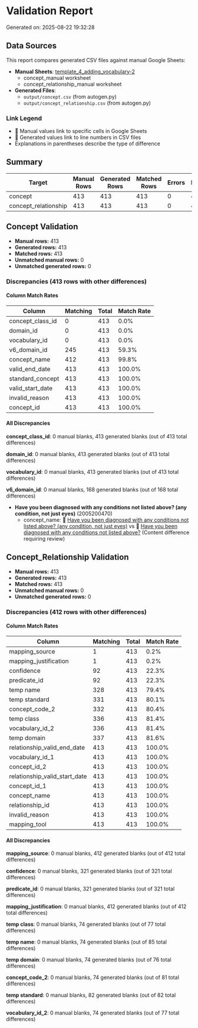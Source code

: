 # Validation Report

Generated on: 2025-08-22 19:32:28

## Data Sources

This report compares generated CSV files against manual Google Sheets:

- **Manual Sheets**: [template_4_adding_vocabulary-2](https://docs.google.com/spreadsheets/d/1IDjSfI9Kbr9VGeL9hTxO4ic6xBEMNs88b1f8DHPgKPY)
  - concept_manual worksheet
  - concept_relationship_manual worksheet
- **Generated Files**: 
  - `output/concept.csv` (from autogen.py)
  - `output/concept_relationship.csv` (from autogen.py)

### Link Legend
- 🔴 Manual values link to specific cells in Google Sheets
- 🔵 Generated values link to line numbers in CSV files
- Explanations in parentheses describe the type of difference

## Summary

| Target | Manual Rows | Generated Rows | Matched Rows | Errors | Discrepancies |
|--------|-------------|----------------|--------------|--------|---------------|
| concept | 413 | 413 | 413 | 0 | 413 |
| concept_relationship | 413 | 413 | 413 | 0 | 412 |

## Concept Validation

- **Manual rows:** 413
- **Generated rows:** 413
- **Matched rows:** 413
- **Unmatched manual rows:** 0
- **Unmatched generated rows:** 0

### Discrepancies (413 rows with other differences)

#### Column Match Rates

| Column | Matching | Total | Match Rate |
|--------|----------|-------|------------|
| concept_class_id | 0 | 413 | 0.0% |
| domain_id | 0 | 413 | 0.0% |
| vocabulary_id | 0 | 413 | 0.0% |
| v6_domain_id | 245 | 413 | 59.3% |
| concept_name | 412 | 413 | 99.8% |
| valid_end_date | 413 | 413 | 100.0% |
| standard_concept | 413 | 413 | 100.0% |
| valid_start_date | 413 | 413 | 100.0% |
| invalid_reason | 413 | 413 | 100.0% |
| concept_id | 413 | 413 | 100.0% |

#### All Discrepancies

**concept_class_id**: 0 manual blanks, 413 generated blanks (out of 413 total differences)

**domain_id**: 0 manual blanks, 413 generated blanks (out of 413 total differences)

**vocabulary_id**: 0 manual blanks, 413 generated blanks (out of 413 total differences)

**v6_domain_id**: 0 manual blanks, 168 generated blanks (out of 168 total differences)


- **Have you been diagnosed with any conditions not listed above? (any condition, not just eyes)** (2005200470)
  - concept_name: 🔴 [Have you been diagnosed with any conditions not listed above? (any condition, not just eyes)](https://docs.google.com/spreadsheets/d/1IDjSfI9Kbr9VGeL9hTxO4ic6xBEMNs88b1f8DHPgKPY/edit?gid=535320917#gid=535320917&range=A278) vs 🔵 [Have you been diagnosed with any conditions not listed above?](output/concept.csv#L276) (Content difference requiring review)

## Concept_Relationship Validation

- **Manual rows:** 413
- **Generated rows:** 413
- **Matched rows:** 413
- **Unmatched manual rows:** 0
- **Unmatched generated rows:** 0

### Discrepancies (412 rows with other differences)

#### Column Match Rates

| Column | Matching | Total | Match Rate |
|--------|----------|-------|------------|
| mapping_source | 1 | 413 | 0.2% |
| mapping_justification | 1 | 413 | 0.2% |
| confidence | 92 | 413 | 22.3% |
| predicate_id | 92 | 413 | 22.3% |
| temp name | 328 | 413 | 79.4% |
| temp standard | 331 | 413 | 80.1% |
| concept_code_2 | 332 | 413 | 80.4% |
| temp class | 336 | 413 | 81.4% |
| vocabulary_id_2 | 336 | 413 | 81.4% |
| temp domain | 337 | 413 | 81.6% |
| relationship_valid_end_date | 413 | 413 | 100.0% |
| vocabulary_id_1 | 413 | 413 | 100.0% |
| concept_id_2 | 413 | 413 | 100.0% |
| relationship_valid_start_date | 413 | 413 | 100.0% |
| concept_id_1 | 413 | 413 | 100.0% |
| concept_name | 413 | 413 | 100.0% |
| relationship_id | 413 | 413 | 100.0% |
| invalid_reason | 413 | 413 | 100.0% |
| mapping_tool | 413 | 413 | 100.0% |

#### All Discrepancies

**mapping_source**: 0 manual blanks, 412 generated blanks (out of 412 total differences)

**confidence**: 0 manual blanks, 321 generated blanks (out of 321 total differences)

**predicate_id**: 0 manual blanks, 321 generated blanks (out of 321 total differences)

**mapping_justification**: 0 manual blanks, 412 generated blanks (out of 412 total differences)

**temp class**: 0 manual blanks, 74 generated blanks (out of 77 total differences)

**temp name**: 0 manual blanks, 74 generated blanks (out of 85 total differences)

**temp domain**: 0 manual blanks, 74 generated blanks (out of 76 total differences)

**concept_code_2**: 0 manual blanks, 74 generated blanks (out of 81 total differences)

**temp standard**: 0 manual blanks, 82 generated blanks (out of 82 total differences)

**vocabulary_id_2**: 0 manual blanks, 74 generated blanks (out of 77 total differences)


